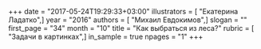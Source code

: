 +++
date = "2017-05-24T19:29:33+03:00"
illustrators = [ "Екатерина Ладатко",]
year = "2016"
authors = [ "Михаил Евдокимов",]
slogan = ""
first_page = "34"
month = "10"
title = "Как выбраться из леса?"
rubric = [ "Задачи в картинках",]
in_sample = true
npages = "1"
+++
